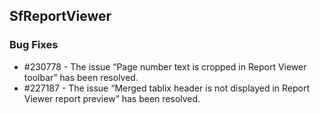 ## SfReportViewer

### Bug Fixes

* \#230778 - The issue “Page number text is cropped in Report Viewer toolbar” has been resolved.
* \#227187 - The issue “Merged tablix header is not displayed in Report Viewer report preview” has been resolved.